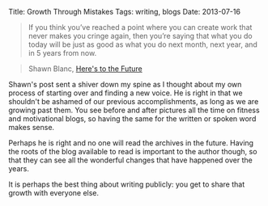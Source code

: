 Title: Growth Through Mistakes
Tags: writing, blogs
Date: 2013-07-16

> If you think you’ve reached a point where you can create work that never makes you cringe again, then you’re saying that what you do today will be just as good as what you do next month, next year, and in 5 years from now.

> Shawn Blanc, [Here's to the Future](http://shawnblanc.net/2013/07/heres-to-the-future/ "Here's to the Future")

Shawn's post sent a shiver down my spine as I thought about my own process of starting over and finding a new voice. He is right in that we shouldn't be ashamed of our previous accomplishments, as long as we are growing past them. You see before and after pictures all the time on fitness and motivational blogs, so having the same for the written or spoken word makes sense. 

Perhaps he is right and no one will read the archives in the future. Having the roots of the blog available to read is important to the author though, so that they can see all the wonderful changes that have happened over the years. 

It is perhaps the best thing about writing publicly: you get to share that growth with everyone else. 
